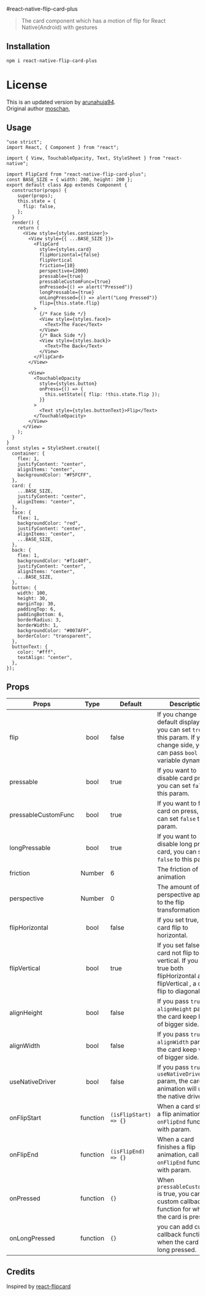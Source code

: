 #react-native-flip-card-plus

> The card component which has a motion of flip for React Native(Android) with gestures


## Installation

`npm i react-native-flip-card-plus`

# License
This is an updated version by [arunahuja94](https://github.com/arunahuja94). <br/>
Original author [moschan](https://github.com/moschan/react-native-flip-card),

## Usage

```
"use strict";
import React, { Component } from "react";

import { View, TouchableOpacity, Text, StyleSheet } from "react-native";

import FlipCard from "react-native-flip-card-plus";
const BASE_SIZE = { width: 200, height: 200 };
export default class App extends Component {
  constructor(props) {
    super(props);
    this.state = {
      flip: false,
    };
  }
  render() {
    return (
      <View style={styles.container}>
        <View style={{ ...BASE_SIZE }}>
          <FlipCard
            style={styles.card}
            flipHorizontal={false}
            flipVertical
            friction={10}
            perspective={2000}
            pressable={true}
            pressableCustomFunc={true}
            onPressed={() => alert("Pressed")}
            longPressable={true}
            onLongPressed={() => alert("Long Pressed")}
            flip={this.state.flip}
          >
            {/* Face Side */}
            <View style={styles.face}>
              <Text>The Face</Text>
            </View>
            {/* Back Side */}
            <View style={styles.back}>
              <Text>The Back</Text>
            </View>
          </FlipCard>
        </View>

        <View>
          <TouchableOpacity
            style={styles.button}
            onPress={() => {
              this.setState({ flip: !this.state.flip });
            }}
          >
            <Text style={styles.buttonText}>Flip</Text>
          </TouchableOpacity>
        </View>
      </View>
    );
  }
}
const styles = StyleSheet.create({
  container: {
    flex: 1,
    justifyContent: "center",
    alignItems: "center",
    backgroundColor: "#F5FCFF",
  },
  card: {
    ...BASE_SIZE,
    justifyContent: "center",
    alignItems: "center",
  },
  face: {
    flex: 1,
    backgroundColor: "red",
    justifyContent: "center",
    alignItems: "center",
    ...BASE_SIZE,
  },
  back: {
    flex: 1,
    backgroundColor: "#f1c40f",
    justifyContent: "center",
    alignItems: "center",
    ...BASE_SIZE,
  },
  button: {
    width: 100,
    height: 30,
    marginTop: 30,
    paddingTop: 6,
    paddingBottom: 6,
    borderRadius: 3,
    borderWidth: 1,
    backgroundColor: "#007AFF",
    borderColor: "transparent",
  },
  buttonText: {
    color: "#fff",
    textAlign: "center",
  },
});

```

## Props


| Props              | Type       | Default                   | Description  |
| -------------------|:----------:| ------------------------- | ------------ |
| flip               | bool       | false                     | If you change default display side, you can set `true` to this param. If you change side, you can pass `bool` variable dynamically |
| pressable          | bool       | true                      | If you want to disable card press, you can set `false` to this param. |
| pressableCustomFunc | bool       | true                      | If you want to flip card on press, you can set `false` to this param. |
| longPressable      | bool       | true                      | If you want to disable long press a card, you can set `false` to this param. |
| friction           | Number     | 6                         | The friction of card animation |
| perspective        | Number     | 0                         | The amount of perspective applied to the flip transformation |
| flipHorizontal     | bool       | false                     | If you set true, a card flip to horizontal. |
| flipVertical       | bool       | true                      | If you set false, a card not flip to vertical. If you set true both flipHorizontal and flipVertical , a card flip to diagonal. |
| alignHeight        | bool       | false                     | If you pass `true` to `alignHeight` param, the card keep height of bigger side. |
| alignWidth         | bool       | false                     | If you pass `true` to `alignWidth` param, the card keep width of bigger side. |
| useNativeDriver    | bool       | false                     | If you pass `true` to `useNativeDriver` param, the card animation will utilize the native driver. |
| onFlipStart        | function   | `(isFlipStart) => {}`     | When a card starts a flip animation, call `onFlipEnd` function with param. |
| onFlipEnd          | function   | `(isFlipEnd) => {}`       | When a card finishes a flip animation, call `onFlipEnd` function with param. |
| onPressed          | function   | `{}`       | When `pressableCustomFunc` is true, you can add custom callback function for when the card is pressed. |
| onLongPressed      | function   | `{}`       | you can add custom callback function for when the card is long pressed. |

 

## Credits

Inspired by [react-flipcard](https://github.com/mzabriskie/react-flipcard)



